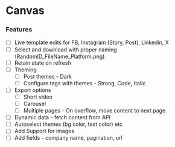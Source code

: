 # Canvas

### Features

- [ ] Live template edits for FB, Instagram (Story, Post), Linkedin, X
- [ ] Select and download with proper naming (RandomID_FileName_Platform.png)
- [ ] Retain state on refresh
- [ ] Theming
  - [ ] Post themes - Dark
  - [ ] Configure tags with themes - Strong, Code, Italic
- [ ] Export options
  - [ ] Short video
  - [ ] Carousel
  - [ ] Multiple pages - On overflow, move content to next page
- [ ] Dynamic data - fetch content from API
- [ ] Autoselect themes (bg color, text color) etc
- [ ] Add Support for images
- [ ] Add fields - company name, pagination, url
